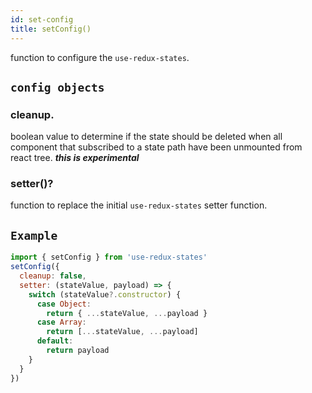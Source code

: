 ```yaml
---
id: set-config
title: setConfig()
---
```


function to configure the `use-redux-states`.

## `config objects`

### **cleanup.**

boolean value to determine if the state should be deleted when all component that subscribed to a state path have been unmounted from react tree.
**_this is experimental_**

### **setter()?**

function to replace the initial `use-redux-states` setter function.

## `Example`

```js
import { setConfig } from 'use-redux-states'
setConfig({
  cleanup: false,
  setter: (stateValue, payload) => {
    switch (stateValue?.constructor) {
      case Object:
        return { ...stateValue, ...payload }
      case Array:
        return [...stateValue, ...payload]
      default:
        return payload
    }
  }
})
```
